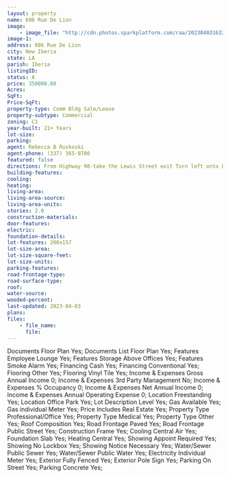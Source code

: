 ```yaml
---
layout: property
name: 606 Rue De Lion  
image:
    - image_file: "http://cdn.photos.sparkplatform.com/raa/20230403163259482104000000.jpg"
image-1:
address: 606 Rue De Lion 
city: New Iberia
state: LA
parish: Iberia
listingID: 
status: A
price: 350000.00
Acres: 
SqFt: 
Price-SqFt: 
property-type: Comm Bldg Sale/Lease
property-subtype: Commercial
zoning: C1
year-built: 21+ Years
lot-size: 
parking: 
agent: Rebecca B Ruskoski
agent-phone: (337) 365-9700
featured: false
directions: From Highway 90-take the Lewis Street exit Turn left onto Lewis Street Turn Right onto Andre Street Turn Left onto Rue De Lion. The building will be on the Right.
building-features: 
cooling: 
heating: 
living-area: 
living-area-source: 
living-area-units: 
stories: 2.0
construction-materials: 
door-features: 
electric: 
foundation-details: 
lot-features: 200x157
lot-size-area: 
lot-size-square-feet: 
lot-size-units: 
parking-features: 
road-frontage-type: 
road-surface-type: 
roof: 
water-source: 
wooded-percent: 
last-updated: 2023-04-03
plans: 
files:
    - file_name:
      file:
---
```

Documents	Floor Plan	Yes;
Documents List	Floor Plan	Yes;
Features	Employee Lounge	Yes;
Features	Storage Above Offices	Yes;
Features	Smoke Alarm	Yes;
Financing	Cash	Yes;
Financing	Conventional	Yes;
Flooring	Other	Yes;
Flooring	Vinyl Tile	Yes;
Income & Expenses	Gross Annual Income	0;
Income & Expenses	3rd Party Management	No;
Income & Expenses	% Occupancy	0;
Income & Expenses	Net Annual Income	0;
Income & Expenses	Annual Operating Expense	0;
Location	Freestanding	Yes;
Location	Office Park	Yes;
Lot Description	Level	Yes;
Gas	Available	Yes;
Gas	individual Meter	Yes;
Price Includes	Real Estate	Yes;
Property Type	Professional/Office	Yes;
Property Type	Medical	Yes;
Property Type	Other	Yes;
Roof	Composition	Yes;
Road Frontage	Paved	Yes;
Road Frontage	Public Street	Yes;
Construction	Frame	Yes;
Cooling	Central Air	Yes;
Foundation	Slab	Yes;
Heating	Central	Yes;
Showing	Appoint Required	Yes;
Showing	No Lockbox	Yes;
Showing	Notice Necessary	Yes;
Water/Sewer	Public Sewer	Yes;
Water/Sewer	Public Water	Yes;
Electricity	Individual Meter	Yes;
Exterior	Fully Fenced	Yes;
Exterior	Pole Sign	Yes;
Parking	On Street	Yes;
Parking	Concrete	Yes;

